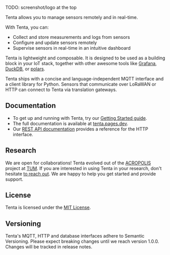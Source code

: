 TODO: screenshot/logo at the top

Tenta allows you to manage sensors remotely and in real-time.

With Tenta, you can:

- Collect and store measurements and logs from sensors
- Configure and update sensors remotely
- Supervise sensors in real-time in an intuitive dashboard

Tenta is lightweight and composable. It is designed to be used as a building block in your IoT stack, together with other awesome tools like [Grafana](https://grafana.com/), [DuckDB](https://duckdb.org/), or [polars](https://www.pola.rs/).

Tenta ships with a concise and language-independent MQTT interface and a client library for Python. Sensors that communicate over LoRaWAN or HTTP can connect to Tenta via translation gateways.

## Documentation

- To get up and running with Tenta, try our [Getting Started guide](https://tenta.pages.dev/).
- The full documentation is available at [tenta.pages.dev](https://tenta.pages.dev/).
- Our [REST API documentation](https://bump.sh/empicano/doc/tenta) provides a reference for the HTTP interface.

## Research

We are open for collaborations! Tenta evolved out of the [ACROPOLIS](https://mediatum.ub.tum.de/node?id=1690527) project at [TUM](https://www.tum.de/en/). If you are interested in using Tenta in your research, don't hesitate [to reach out](mailto:felix@felixboehm.dev). We are happy to help you get started and provide support.

## License

Tenta is licensed under the [MIT License](LICENSE).

## Versioning

Tenta's MQTT, HTTP and database interfaces adhere to Semantic Versioning. Please expect breaking changes until we reach version 1.0.0. Changes will be tracked in release notes.
